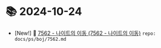 # 📚 2024-10-24
- [New!] 📗 [7562 - 나이트의 이동 (7562 - 나이트의 이동)](https://til.qriosity.dev/featured/ps/boj/7562) `repo: docs/ps/boj/7562.md`
